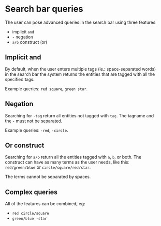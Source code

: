# Search bar queries

The user can pose advanced queries in the search bar using three features:

* implicit `and`
* `-` negation
* `a/b` construct (or)

## Implicit and
By default, when the user enters multiple tags (ie.: space-separated words) in the search bar the system returns the entities that are tagged with all the specified tags.

Example queries: `red square`, `green star`.

## Negation
Searching for `-tag` return all entities not tagged with `tag`. The tagname and the `-` must not be separated.

Example queries: `-red`, `-circle`.

## Or construct
Searching for `a/b` return all the entities tagged with `a`, `b`, or both. The construct can have as many terms as the user needs, like this: `red/green/blue` or `circle/square/red/star`.

The terms cannot be separated by spaces.

## Complex queries
All of the features can be combined, eg:

* `red circle/square`
* `green/blue -star`
